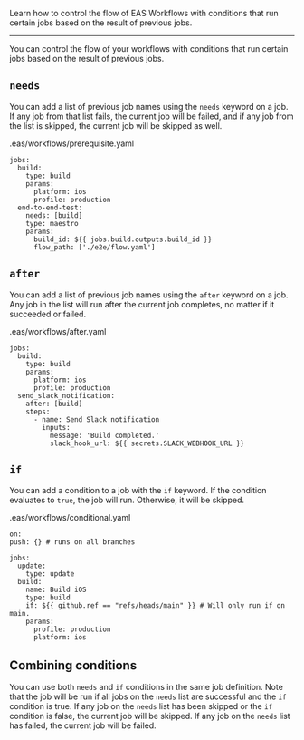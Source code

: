 Learn how to control the flow of EAS Workflows with conditions that run certain jobs based on the result of previous jobs.

___

You can control the flow of your workflows with conditions that run certain jobs based on the result of previous jobs.

## `needs`[](https://docs.expo.dev/eas-workflows/get-started/#needs)

You can add a list of previous job names using the `needs` keyword on a job. If any job from that list fails, the current job will be failed, and if any job from the list is skipped, the current job will be skipped as well.

.eas/workflows/prerequisite.yaml

```
jobs:
  build:
    type: build
    params:
      platform: ios
      profile: production
  end-to-end-test:
    needs: [build]
    type: maestro
    params:
      build_id: ${{ jobs.build.outputs.build_id }}
      flow_path: ['./e2e/flow.yaml']
```

## `after`[](https://docs.expo.dev/eas-workflows/get-started/#after)

You can add a list of previous job names using the `after` keyword on a job. Any job in the list will run after the current job completes, no matter if it succeeded or failed.

.eas/workflows/after.yaml

```
jobs:
  build:
    type: build
    params:
      platform: ios
      profile: production
  send_slack_notification:
    after: [build]
    steps:
      - name: Send Slack notification
        inputs:
          message: 'Build completed.'
          slack_hook_url: ${{ secrets.SLACK_WEBHOOK_URL }}
```

## `if`[](https://docs.expo.dev/eas-workflows/get-started/#if)

You can add a condition to a job with the `if` keyword. If the condition evaluates to `true`, the job will run. Otherwise, it will be skipped.

.eas/workflows/conditional.yaml

```
on:
push: {} # runs on all branches

jobs:
  update:
    type: update
  build:
    name: Build iOS
    type: build
    if: ${{ github.ref == "refs/heads/main" }} # Will only run if on main.
    params:
      profile: production
      platform: ios
```

## Combining conditions[](https://docs.expo.dev/eas-workflows/get-started/#combining-conditions)

You can use both `needs` and `if` conditions in the same job definition. Note that the job will be run if all jobs on the `needs` list are successful and the `if` condition is true. If any job on the `needs` list has been skipped or the `if` condition is false, the current job will be skipped. If any job on the `needs` list has failed, the current job will be failed.